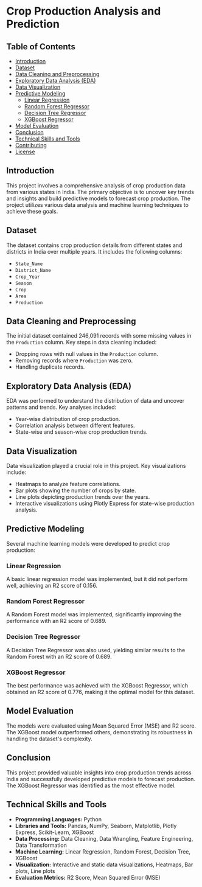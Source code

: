 # Crop Production Analysis and Prediction

## Table of Contents
- [Introduction](#introduction)
- [Dataset](#dataset)
- [Data Cleaning and Preprocessing](#data-cleaning-and-preprocessing)
- [Exploratory Data Analysis (EDA)](#exploratory-data-analysis-eda)
- [Data Visualization](#data-visualization)
- [Predictive Modeling](#predictive-modeling)
  - [Linear Regression](#linear-regression)
  - [Random Forest Regressor](#random-forest-regressor)
  - [Decision Tree Regressor](#decision-tree-regressor)
  - [XGBoost Regressor](#xgboost-regressor)
- [Model Evaluation](#model-evaluation)
- [Conclusion](#conclusion)
- [Technical Skills and Tools](#technical-skills-and-tools)
- [Contributing](#contributing)
- [License](#license)

## Introduction
This project involves a comprehensive analysis of crop production data from various states in India. The primary objective is to uncover key trends and insights and build predictive models to forecast crop production. The project utilizes various data analysis and machine learning techniques to achieve these goals.

## Dataset
The dataset contains crop production details from different states and districts in India over multiple years. It includes the following columns:
- `State_Name`
- `District_Name`
- `Crop_Year`
- `Season`
- `Crop`
- `Area`
- `Production`

## Data Cleaning and Preprocessing
The initial dataset contained 246,091 records with some missing values in the `Production` column. Key steps in data cleaning included:
- Dropping rows with null values in the `Production` column.
- Removing records where `Production` was zero.
- Handling duplicate records.

## Exploratory Data Analysis (EDA)
EDA was performed to understand the distribution of data and uncover patterns and trends. Key analyses included:
- Year-wise distribution of crop production.
- Correlation analysis between different features.
- State-wise and season-wise crop production trends.

## Data Visualization
Data visualization played a crucial role in this project. Key visualizations include:
- Heatmaps to analyze feature correlations.
- Bar plots showing the number of crops by state.
- Line plots depicting production trends over the years.
- Interactive visualizations using Plotly Express for state-wise production analysis.

## Predictive Modeling
Several machine learning models were developed to predict crop production:

### Linear Regression
A basic linear regression model was implemented, but it did not perform well, achieving an R2 score of 0.156.

### Random Forest Regressor
A Random Forest model was implemented, significantly improving the performance with an R2 score of 0.689.

### Decision Tree Regressor
A Decision Tree Regressor was also used, yielding similar results to the Random Forest with an R2 score of 0.689.

### XGBoost Regressor
The best performance was achieved with the XGBoost Regressor, which obtained an R2 score of 0.776, making it the optimal model for this dataset.

## Model Evaluation
The models were evaluated using Mean Squared Error (MSE) and R2 score. The XGBoost model outperformed others, demonstrating its robustness in handling the dataset's complexity.

## Conclusion
This project provided valuable insights into crop production trends across India and successfully developed predictive models to forecast production. The XGBoost Regressor was identified as the most effective model.

## Technical Skills and Tools
- **Programming Languages:** Python
- **Libraries and Tools:** Pandas, NumPy, Seaborn, Matplotlib, Plotly Express, Scikit-Learn, XGBoost
- **Data Processing:** Data Cleaning, Data Wrangling, Feature Engineering, Data Transformation
- **Machine Learning:** Linear Regression, Random Forest, Decision Tree, XGBoost
- **Visualization:** Interactive and static data visualizations, Heatmaps, Bar plots, Line plots
- **Evaluation Metrics:** R2 Score, Mean Squared Error (MSE)

